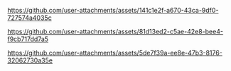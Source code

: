 

https://github.com/user-attachments/assets/141c1e2f-a670-43ca-9df0-727574a4035c



https://github.com/user-attachments/assets/81d13ed2-c5ae-42e8-bee4-f9cb717dd7a5




https://github.com/user-attachments/assets/5de7f39a-ee8e-47b3-8176-32062730a35e

